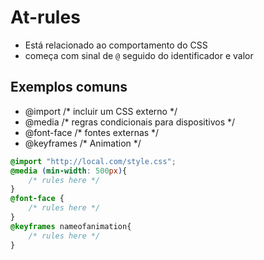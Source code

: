# At-rules

* Está relacionado ao comportamento do CSS
* começa com sinal de `@` seguido do identificador e valor

## Exemplos comuns

- @import               /* incluir um CSS externo */
- @media                /* regras condicionais para dispositivos */
- @font-face            /* fontes externas */
- @keyframes            /* Animation */

```css
@import "http://local.com/style.css";
@media (min-width: 500px){
    /* rules here */
}
@font-face {
    /* rules here */
}
@keyframes nameofanimation{
    /* rules here */
}
```